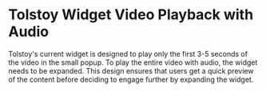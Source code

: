 # Tolstoy Widget Video Playback with Audio

Tolstoy's current widget is designed to play only the first 3-5 seconds of the video in the small popup. To play the entire video with audio, the widget needs to be expanded. This design ensures that users get a quick preview of the content before deciding to engage further by expanding the widget.